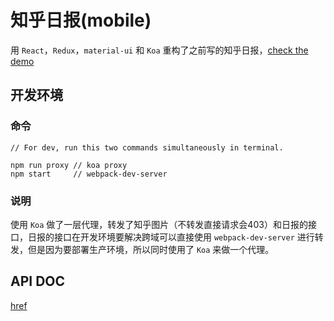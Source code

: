 # 知乎日报(mobile)

用 `React`，`Redux`，`material-ui` 和 `Koa` 重构了之前写的知乎日报，[check the demo](http://45.32.37.144)

## 开发环境

### 命令

```
// For dev, run this two commands simultaneously in terminal.

npm run proxy // koa proxy
npm start     // webpack-dev-server
```

### 说明

使用 `Koa` 做了一层代理，转发了知乎图片（不转发直接请求会403）和日报的接口，日报的接口在开发环境要解决跨域可以直接使用 `webpack-dev-server` 进行转发，但是因为要部署生产环境，所以同时使用了 `Koa` 来做一个代理。

## API DOC

[href](https://github.com/izzyleung/ZhihuDailyPurify/wiki/%E7%9F%A5%E4%B9%8E%E6%97%A5%E6%8A%A5-API-%E5%88%86%E6%9E%90)